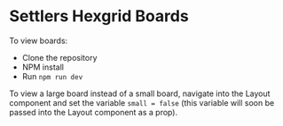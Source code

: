 # Settlers Hexgrid Boards

To view boards:
- Clone the repository
- NPM install
- Run `npm run dev`

To view a large board instead of a small board, navigate into the Layout component and set the variable `small = false` (this variable will soon be passed into the Layout component as a prop).